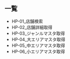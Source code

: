 ## 一覧

- HP-01\_店舗検索
- HP-02\_店舗詳細取得
- HP-03\_ジャンルマスタ取得
- HP-04\_大エリアマスタ取得
- HP-05\_中エリアマスタ取得
- HP-06\_小エリアマスタ取得

